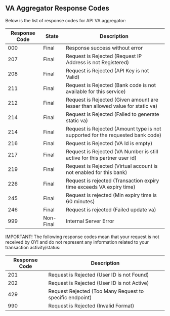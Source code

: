 ## VA Aggregator Response Codes

Below is the list of response codes for API VA aggregator:

Response Code | State | Description
---------- | ------- | -------
000 | Final | Response success without error
207 | Final | Request is Rejected (Request IP Address is not Registered)
208 | Final | Request is Rejected (API Key is not Valid)
211 | Final | Request is Rejected (Bank code is not available for this service)
212 | Final | Request is Rejected (Given amount are lesser than allowed value for static va)
214 | Final | Request is Rejected (Failed to generate static va)
214 | Final | Request is Rejected (Amount type is not supported for the requested bank code)
216 | Final | Request is Rejected (VA Id is empty)
217 | Final | Request is Rejected (VA Number is still active for this partner user id)
219 | Final | Request is Rejected (Virtual account is not enabled for this bank)
226 | Final | Request is rejected (Transaction expiry time exceeds VA expiry time)
245 | Final | Request is rejected (Min expiry time is 60 minutes)
246 | Final | Request is rejected (Failed update va)
999 | Non-Final | Internal Server Error

IMPORTANT! The following response codes mean that your request is not received by OY! and do not represent any information related to your transaction activity/status:

Response Code | Description
---------- | -------
201 | Request is Rejected (User ID is not Found)
202 | Request is Rejected (User ID is not Active)
429 | Request Rejected (Too Many Request to specific endpoint)
990 | Request is Rejected (Invalid Format)
